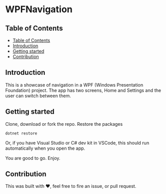 ﻿# WPFNavigation

## Table of Contents
- [Table of Contents](#table_of_contents)
- [Introduction](#introduction)
- [Getting started](#getting_started)
- [Contribution](#contribution)


## Introduction

This is a showcase of navigation in a WPF (Windows Presentation Foundation) project.
The app has two screens, Home and Settings and the user can switch between them.

## Getting started

Clone, download or fork the repo.
Restore the packages
```console
dotnet restore
```

Or, if you have Visual Studio or C# dev kit in VSCode, this should run automatically
when you open the app.

You are good to go. Enjoy.

## Contribution

This was built with ❤, feel free to fire an issue, or pull request.